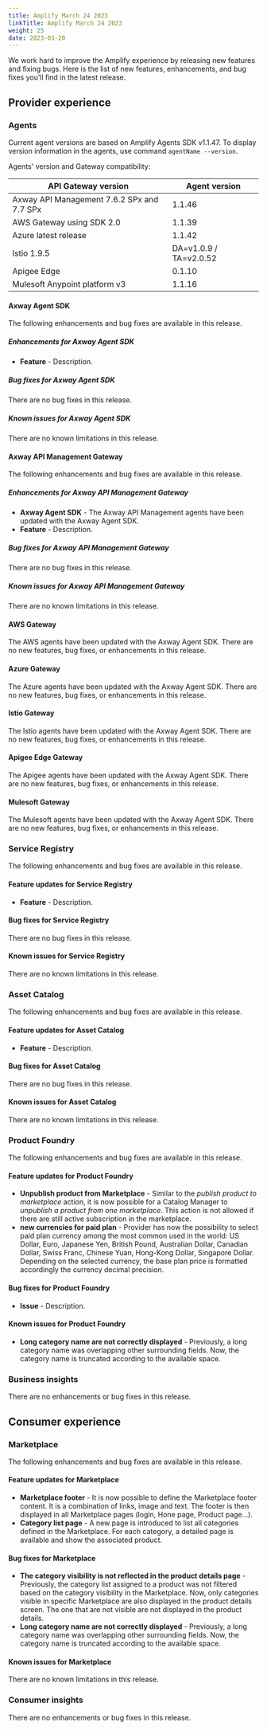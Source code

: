 ```yaml
---
title: Amplify March 24 2023
linkTitle: Amplify March 24 2023
weight: 25
date: 2023-03-20
---
```

We work hard to improve the Amplify experience by releasing new features and fixing bugs. Here is the list of new features, enhancements, and bug fixes you’ll find in the latest release.

## Provider experience

### Agents

Current agent versions are based on Amplify Agents SDK v1.1.47. To display version information in the agents, use command `agentName --version`.

Agents' version and Gateway compatibility:

| API Gateway version                        | Agent version          |
|--------------------------------------------|------------------------|
| Axway API Management 7.6.2 SPx and 7.7 SPx | 1.1.46                 |
| AWS Gateway using SDK 2.0                  | 1.1.39                 |
| Azure latest release                       | 1.1.42                 |
| Istio 1.9.5                                | DA=v1.0.9 / TA=v2.0.52 |
| Apigee Edge                                | 0.1.10                 |
| Mulesoft Anypoint platform v3              | 1.1.16                 |

#### Axway Agent SDK

The following enhancements and bug fixes are available in this release.

##### Enhancements for Axway Agent SDK

* **Feature** - Description.

##### Bug fixes for Axway Agent SDK

There are no bug fixes in this release.

##### Known issues for Axway Agent SDK

There are no known limitations in this release.

#### Axway API Management Gateway

 The following enhancements and bug fixes are available in this release.

##### Enhancements for Axway API Management Gateway

* **Axway Agent SDK** - The Axway API Management agents have been updated with the Axway Agent SDK.
* **Feature** - Description.

##### Bug fixes for Axway API Management Gateway

There are no bug fixes in this release.

##### Known issues for Axway API Management Gateway

There are no known limitations in this release.

#### AWS Gateway

The AWS agents have been updated with the Axway Agent SDK. There are no new features, bug fixes, or enhancements in this release.

#### Azure Gateway

The Azure agents have been updated with the Axway Agent SDK. There are no new features, bug fixes, or enhancements in this release.

#### Istio Gateway

The Istio agents have been updated with the Axway Agent SDK. There are no new features, bug fixes, or enhancements in this release.

#### Apigee Edge Gateway

The Apigee agents have been updated with the Axway Agent SDK. There are no new features, bug fixes, or enhancements in this release.

#### Mulesoft Gateway

The Mulesoft agents have been updated with the Axway Agent SDK. There are no new features, bug fixes, or enhancements in this release.

### Service Registry

The following enhancements and bug fixes are available in this release.

#### Feature updates for Service Registry

* **Feature** - Description.

#### Bug fixes for Service Registry

There are no bug fixes in this release.

#### Known issues for Service Registry

There are no known limitations in this release.

### Asset Catalog

The following enhancements and bug fixes are available in this release.

#### Feature updates for Asset Catalog

* **Feature** - Description.

#### Bug fixes for Asset Catalog

There are no bug fixes in this release.

#### Known issues for Asset Catalog

There are no known limitations in this release.

### Product Foundry

The following enhancements and bug fixes are available in this release.

#### Feature updates for Product Foundry

* **Unpublish product from Marketplace** - Similar to the *publish product to marketplace* action, it is now possible for a Catalog Manager to *unpublish a product from one marketplace*. This action is not allowed if there are still active subscription in the marketplace.
* **new currencies for paid plan** - Provider has now the possibility to select paid plan currency among the most common used in the world: US Dollar, Euro, Japanese Yen, British Pound, Australian Dollar, Canadian Dollar, Swiss Franc, Chinese Yuan, Hong-Kong Dollar, Singapore Dollar. Depending on the selected currency, the base plan price is formatted accordingly the currency decimal precision.

#### Bug fixes for Product Foundry

* **Issue** - Description.

#### Known issues for Product Foundry

* **Long category name are not correctly displayed** - Previously, a long category name was overlapping other surrounding fields. Now, the category name is truncated according to the available space.

### Business insights

There are no enhancements or bug fixes in this release.

## Consumer experience

### Marketplace

The following enhancements and bug fixes are available in this release.

#### Feature updates for Marketplace

* **Marketplace footer** - It is now possible to define the Marketplace footer content. It is a combination of links, image and text. The footer is then displayed in all Marketplace pages (login, Hone page, Product page...).
* **Category list page** - A new page is introduced to list all categories defined in the Marketplace. For each category, a detailed page is available and show the associated product.

#### Bug fixes for Marketplace

* **The category visibility is not reflected in the product details page** - Previously, the category list assigned to a product was not filtered based on the category visibility in the Marketplace. Now, only categories visible in specific Marketplace are also displayed in the product details screen. The one that are not visible are not displayed in the product details.
* **Long category name are not correctly displayed** - Previously, a long category name was overlapping other surrounding fields. Now, the category name is truncated according to the available space.


#### Known issues for Marketplace

There are no known limitations in this release.

### Consumer insights

There are no enhancements or bug fixes in this release.
